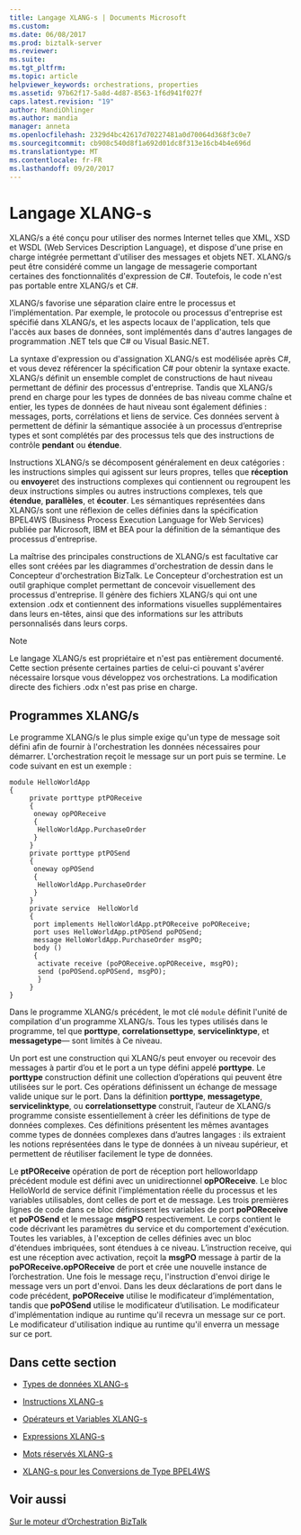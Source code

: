```yaml
---
title: Langage XLANG-s | Documents Microsoft
ms.custom: 
ms.date: 06/08/2017
ms.prod: biztalk-server
ms.reviewer: 
ms.suite: 
ms.tgt_pltfrm: 
ms.topic: article
helpviewer_keywords: orchestrations, properties
ms.assetid: 97b62f17-5a8d-4d87-8563-1f6d941f027f
caps.latest.revision: "19"
author: MandiOhlinger
ms.author: mandia
manager: anneta
ms.openlocfilehash: 2329d4bc42617d70227481a0d70064d368f3c0e7
ms.sourcegitcommit: cb908c540d8f1a692d01dc8f313e16cb4b4e696d
ms.translationtype: MT
ms.contentlocale: fr-FR
ms.lasthandoff: 09/20/2017
---
```

# <a name="xlang-s-language"></a>Langage XLANG-s
XLANG/s a été conçu pour utiliser des normes Internet telles que XML, XSD et WSDL (Web Services Description Language), et dispose d'une prise en charge intégrée permettant d'utiliser des messages et objets NET. XLANG/s peut être considéré comme un langage de messagerie comportant certaines des fonctionnalités d'expression de C#. Toutefois, le code n'est pas portable entre XLANG/s et C#.  
  
 XLANG/s favorise une séparation claire entre le processus et l'implémentation. Par exemple, le protocole ou processus d'entreprise est spécifié dans XLANG/s, et les aspects locaux de l'application, tels que l'accès aux bases de données, sont implémentés dans d'autres langages de programmation .NET tels que C# ou Visual Basic.NET.  
  
 La syntaxe d'expression ou d'assignation XLANG/s est modélisée après C#, et vous devez référencer la spécification C# pour obtenir la syntaxe exacte. XLANG/s définit un ensemble complet de constructions de haut niveau permettant de définir des processus d'entreprise. Tandis que XLANG/s prend en charge pour les types de données de bas niveau comme chaîne et entier, les types de données de haut niveau sont également définies : messages, ports, corrélations et liens de service. Ces données servent à permettent de définir la sémantique associée à un processus d’entreprise types et sont complétés par des processus tels que des instructions de contrôle **pendant** ou **étendue**.  
  
 Instructions XLANG/s se décomposent généralement en deux catégories : les instructions simples qui agissent sur leurs propres, telles que **réception** ou **envoyer**et des instructions complexes qui contiennent ou regroupent les deux instructions simples ou autres instructions complexes, tels que **étendue**, **parallèles**, et **écouter**. Les sémantiques représentées dans XLANG/s sont une réflexion de celles définies dans la spécification BPEL4WS (Business Process Execution Language for Web Services) publiée par Microsoft, IBM et BEA pour la définition de la sémantique des processus d'entreprise.  
  
 La maîtrise des principales constructions de XLANG/s est facultative car elles sont créées par les diagrammes d'orchestration de dessin dans le Concepteur d'orchestration BizTalk. Le Concepteur d'orchestration est un outil graphique complet permettant de concevoir visuellement des processus d'entreprise. Il génère des fichiers XLANG/s qui ont une extension .odx et contiennent des informations visuelles supplémentaires dans leurs en-têtes, ainsi que des informations sur les attributs personnalisés dans leurs corps.  
  
> [!NOTE]
>  Le langage XLANG/s est propriétaire et n'est pas entièrement documenté. Cette section présente certaines parties de celui-ci pouvant s'avérer nécessaire lorsque vous développez vos orchestrations. La modification directe des fichiers .odx n'est pas prise en charge.  
  
## <a name="xlangs-programs"></a>Programmes XLANG/s  
 Le programme XLANG/s le plus simple exige qu'un type de message soit défini afin de fournir à l'orchestration les données nécessaires pour démarrer. L'orchestration reçoit le message sur un port puis se termine. Le code suivant en est un exemple :  
  
```  
module HelloWorldApp  
{  
     private porttype ptPOReceive  
     {  
      oneway opPOReceive  
      {  
       HelloWorldApp.PurchaseOrder  
      }  
     }  
     private porttype ptPOSend  
     {  
      oneway opPOSend  
      {  
       HelloWorldApp.PurchaseOrder  
      }  
     }  
     private service  HelloWorld  
     {  
      port implements HelloWorldApp.ptPOReceive poPOReceive;  
      port uses HelloWorldApp.ptPOSend poPOSend;  
      message HelloWorldApp.PurchaseOrder msgPO;  
      body ()  
      {  
       activate receive (poPOReceive.opPOReceive, msgPO);  
       send (poPOSend.opPOSend, msgPO);  
       }  
     }  
}  
```  
  
 Dans le programme XLANG/s précédent, le mot clé `module` définit l'unité de compilation d'un programme XLANG/s. Tous les types utilisés dans le programme, tel que **porttype**, **correlationsettype**, **servicelinktype**, et **messagetype**— sont limités à Ce niveau.  
  
 Un port est une construction qui XLANG/s peut envoyer ou recevoir des messages à partir d’ou et le port a un type défini appelé **porttype**. Le **porttype** construction définit une collection d’opérations qui peuvent être utilisées sur le port. Ces opérations définissent un échange de message valide unique sur le port. Dans la définition **porttype**, **messagetype**, **servicelinktype**, ou **correlationsettype** construit, l’auteur de XLANG/s programme consiste essentiellement à créer les définitions de type de données complexes. Ces définitions présentent les mêmes avantages comme types de données complexes dans d’autres langages : ils extraient les notions représentées dans le type de données à un niveau supérieur, et permettent de réutiliser facilement le type de données.  
  
 Le **ptPOReceive** opération de port de réception port helloworldapp précédent module est défini avec un unidirectionnel **opPOReceive**. Le bloc HelloWorld de service définit l'implémentation réelle du processus et les variables utilisables, dont celles de port et de message. Les trois premières lignes de code dans ce bloc définissent les variables de port **poPOReceive** et **poPOSend** et le message **msgPO** respectivement. Le corps contient le code décrivant les paramètres du service et du comportement d'exécution. Toutes les variables, à l'exception de celles définies avec un bloc d'étendues imbriquées, sont étendues à ce niveau. L’instruction receive, qui est une réception avec activation, reçoit la **msgPO** message à partir de la **poPOReceive.opPOReceive** de port et crée une nouvelle instance de l’orchestration. Une fois le message reçu, l'instruction d'envoi dirige le message vers un port d'envoi. Dans les deux déclarations de port dans le code précédent, **poPOReceive** utilise le modificateur d’implémentation, tandis que **poPOSend** utilise le modificateur d’utilisation. Le modificateur d'implémentation indique au runtime qu'il recevra un message sur ce port. Le modificateur d'utilisation indique au runtime qu'il enverra un message sur ce port.  
  
## <a name="in-this-section"></a>Dans cette section  
  
-   [Types de données XLANG-s](../core/xlang-s-data-types.md)  
  
-   [Instructions XLANG-s](../core/xlang-s-statements.md)  
  
-   [Opérateurs et Variables XLANG-s](../core/xlang-s-variables-and-operators.md)  
  
-   [Expressions XLANG-s](../core/xlang-s-expressions.md)  
  
-   [Mots réservés XLANG-s](../core/xlang-s-reserved-words.md)  
  
-   [XLANG-s pour les Conversions de Type BPEL4WS](../core/xlang-s-to-bpel4ws-type-conversions.md)  
  
## <a name="see-also"></a>Voir aussi  
 [Sur le moteur d’Orchestration BizTalk](../core/about-the-biztalk-orchestration-engine.md)